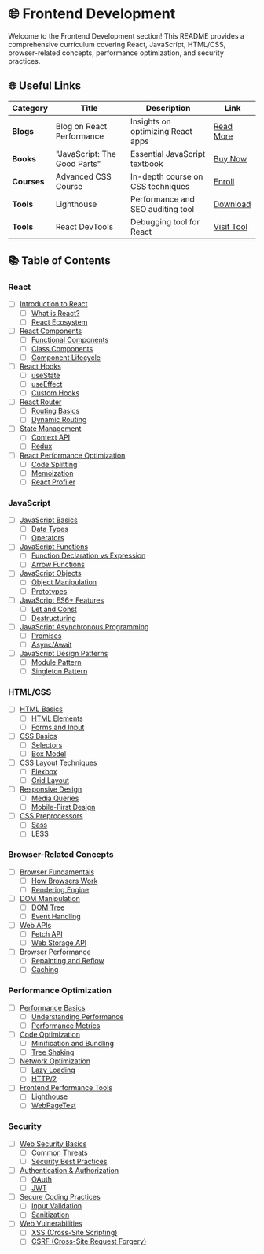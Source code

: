 # 🌐 Frontend Development

Welcome to the Frontend Development section! This README provides a comprehensive curriculum covering React, JavaScript, HTML/CSS, browser-related concepts, performance optimization, and security practices.

## 🌐 Useful Links

| Category        | Title                            | Description                        | Link                                               |
|-----------------|----------------------------------|------------------------------------|---------------------------------------------------|
| **Blogs**       | Blog on React Performance        | Insights on optimizing React apps   | [Read More](https://example.com/react-performance-blog) |
| **Books**       | "JavaScript: The Good Parts"     | Essential JavaScript textbook       | [Buy Now](https://example.com/javascript-good-parts) |
| **Courses**     | Advanced CSS Course               | In-depth course on CSS techniques   | [Enroll](https://example.com/advanced-css-course) |
| **Tools**       | Lighthouse                        | Performance and SEO auditing tool   | [Download](https://example.com/lighthouse)       |
| **Tools**       | React DevTools                    | Debugging tool for React            | [Visit Tool](https://example.com/react-devtools)  |

## 📚 Table of Contents

### React
- [ ] [Introduction to React](./React/Introduction.md)
  - [ ] [What is React?](./React/What_Is_React.md)
  - [ ] [React Ecosystem](./React/React_Ecosystem.md)
- [ ] [React Components](./React/Components.md)
  - [ ] [Functional Components](./React/Functional_Components.md)
  - [ ] [Class Components](./React/Class_Components.md)
  - [ ] [Component Lifecycle](./React/Component_Lifecycle.md)
- [ ] [React Hooks](./React/Hooks.md)
  - [ ] [useState](./React/useState.md)
  - [ ] [useEffect](./React/useEffect.md)
  - [ ] [Custom Hooks](./React/Custom_Hooks.md)
- [ ] [React Router](./React/Router.md)
  - [ ] [Routing Basics](./React/Routing_Basics.md)
  - [ ] [Dynamic Routing](./React/Dynamic_Routing.md)
- [ ] [State Management](./React/State_Management.md)
  - [ ] [Context API](./React/Context_API.md)
  - [ ] [Redux](./React/Redux.md)
- [ ] [React Performance Optimization](./React/Performance_Optimization.md)
  - [ ] [Code Splitting](./React/Code_Splitting.md)
  - [ ] [Memoization](./React/Memoization.md)
  - [ ] [React Profiler](./React/React_Profiler.md)

### JavaScript
- [ ] [JavaScript Basics](./JavaScript/Basics.md)
  - [ ] [Data Types](./JavaScript/Data_Types.md)
  - [ ] [Operators](./JavaScript/Operators.md)
- [ ] [JavaScript Functions](./JavaScript/Functions.md)
  - [ ] [Function Declaration vs Expression](./JavaScript/Function_Declaration_vs_Expression.md)
  - [ ] [Arrow Functions](./JavaScript/Arrow_Functions.md)
- [ ] [JavaScript Objects](./JavaScript/Objects.md)
  - [ ] [Object Manipulation](./JavaScript/Object_Manipulation.md)
  - [ ] [Prototypes](./JavaScript/Prototypes.md)
- [ ] [JavaScript ES6+ Features](./JavaScript/ES6_Features.md)
  - [ ] [Let and Const](./JavaScript/Let_and_Const.md)
  - [ ] [Destructuring](./JavaScript/Destructuring.md)
- [ ] [JavaScript Asynchronous Programming](./JavaScript/Asynchronous_Programming.md)
  - [ ] [Promises](./JavaScript/Promises.md)
  - [ ] [Async/Await](./JavaScript/Async_Await.md)
- [ ] [JavaScript Design Patterns](./JavaScript/Design_Patterns.md)
  - [ ] [Module Pattern](./JavaScript/Module_Pattern.md)
  - [ ] [Singleton Pattern](./JavaScript/Singleton_Pattern.md)

### HTML/CSS
- [ ] [HTML Basics](./HTML_CSS/HTML_Basics.md)
  - [ ] [HTML Elements](./HTML_CSS/HTML_Elements.md)
  - [ ] [Forms and Input](./HTML_CSS/Forms_and_Input.md)
- [ ] [CSS Basics](./HTML_CSS/CSS_Basics.md)
  - [ ] [Selectors](./HTML_CSS/Selectors.md)
  - [ ] [Box Model](./HTML_CSS/Box_Model.md)
- [ ] [CSS Layout Techniques](./HTML_CSS/CSS_Layout.md)
  - [ ] [Flexbox](./HTML_CSS/Flexbox.md)
  - [ ] [Grid Layout](./HTML_CSS/Grid_Layout.md)
- [ ] [Responsive Design](./HTML_CSS/Responsive_Design.md)
  - [ ] [Media Queries](./HTML_CSS/Media_Queries.md)
  - [ ] [Mobile-First Design](./HTML_CSS/Mobile_First_Design.md)
- [ ] [CSS Preprocessors](./HTML_CSS/CSS_Preprocessors.md)
  - [ ] [Sass](./HTML_CSS/Sass.md)
  - [ ] [LESS](./HTML_CSS/LESS.md)

### Browser-Related Concepts
- [ ] [Browser Fundamentals](./Browser/Browser_Fundamentals.md)
  - [ ] [How Browsers Work](./Browser/How_Browsers_Work.md)
  - [ ] [Rendering Engine](./Browser/Rendering_Engine.md)
- [ ] [DOM Manipulation](./Browser/DOM_Manipulation.md)
  - [ ] [DOM Tree](./Browser/DOM_Tree.md)
  - [ ] [Event Handling](./Browser/Event_Handling.md)
- [ ] [Web APIs](./Browser/Web_APIs.md)
  - [ ] [Fetch API](./Browser/Fetch_API.md)
  - [ ] [Web Storage API](./Browser/Web_Storage_API.md)
- [ ] [Browser Performance](./Browser/Browser_Performance.md)
  - [ ] [Repainting and Reflow](./Browser/Repainting_and_Reflow.md)
  - [ ] [Caching](./Browser/Caching.md)

### Performance Optimization
- [ ] [Performance Basics](./Performance/Performance_Basics.md)
  - [ ] [Understanding Performance](./Performance/Understanding_Performance.md)
  - [ ] [Performance Metrics](./Performance/Performance_Metrics.md)
- [ ] [Code Optimization](./Performance/Code_Optimization.md)
  - [ ] [Minification and Bundling](./Performance/Minification_and_Bundling.md)
  - [ ] [Tree Shaking](./Performance/Tree_Shaking.md)
- [ ] [Network Optimization](./Performance/Network_Optimization.md)
  - [ ] [Lazy Loading](./Performance/Lazy_Loading.md)
  - [ ] [HTTP/2](./Performance/HTTP2.md)
- [ ] [Frontend Performance Tools](./Performance/Frontend_Performance_Tools.md)
  - [ ] [Lighthouse](./Performance/Lighthouse.md)
  - [ ] [WebPageTest](./Performance/WebPageTest.md)

### Security
- [ ] [Web Security Basics](./Security/Web_Security_Basics.md)
  - [ ] [Common Threats](./Security/Common_Threats.md)
  - [ ] [Security Best Practices](./Security/Security_Best_Practices.md)
- [ ] [Authentication & Authorization](./Security/Authentication_Authorization.md)
  - [ ] [OAuth](./Security/OAuth.md)
  - [ ] [JWT](./Security/JWT.md)
- [ ] [Secure Coding Practices](./Security/Secure_Coding_Practices.md)
  - [ ] [Input Validation](./Security/Input_Validation.md)
  - [ ] [Sanitization](./Security/Sanitization.md)
- [ ] [Web Vulnerabilities](./Security/Web_Vulnerabilities.md)
  - [ ] [XSS (Cross-Site Scripting)](./Security/XSS.md)
  - [ ] [CSRF (Cross-Site Request Forgery)](./Security/CSRF.md)
